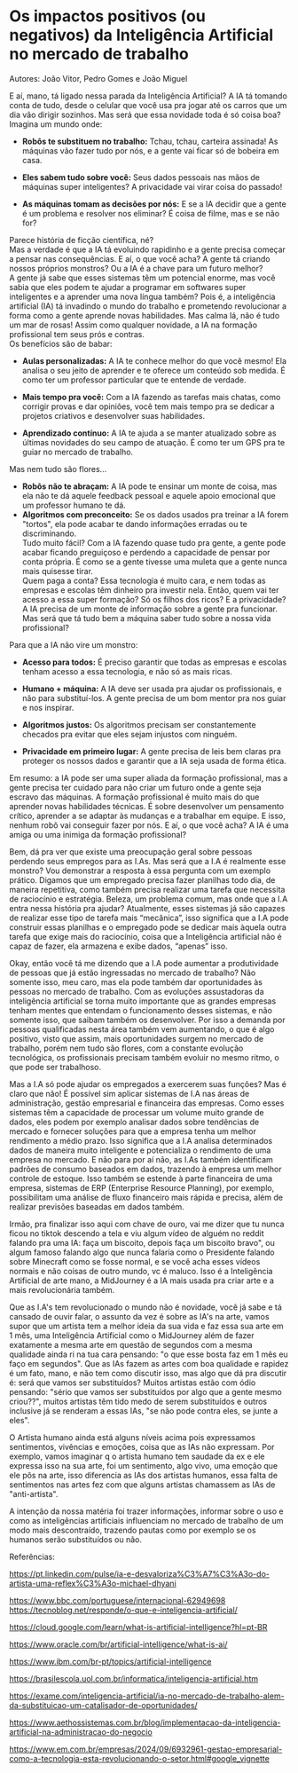 # Os impactos positivos (ou negativos) da Inteligência Artificial no mercado de trabalho
Autores: João Vitor, Pedro Gomes e João Miguel

E aí, mano, tá ligado nessa parada da Inteligência Artificial? A IA tá tomando conta de tudo, desde o celular que você usa pra jogar até os carros que um dia vão dirigir sozinhos. Mas será que essa novidade toda é só coisa boa?
Imagina um mundo onde:  
- __Robôs te substituem no trabalho:__ Tchau, tchau, carteira assinada! As máquinas vão fazer tudo por nós, e a gente vai ficar só de bobeira em casa.  
 
- __Eles sabem tudo sobre você:__ Seus dados pessoais nas mãos de máquinas super inteligentes? A privacidade vai virar coisa do passado!  
 
- __As máquinas tomam as decisões por nós:__ E se a IA decidir que a gente é um problema e resolver nos eliminar? É coisa de filme, mas e se não for?  
 
Parece história de ficção científica, né?  
Mas a verdade é que a IA tá evoluindo rapidinho e a gente precisa começar a pensar nas consequências. E aí, o que você acha? A gente tá criando nossos próprios monstros? Ou a IA é a chave para um futuro melhor?  
A gente já sabe que esses sistemas têm um potencial enorme, mas você sabia que eles podem te ajudar a programar em softwares super inteligentes e a aprender uma nova língua também? Pois é, a inteligência artificial (IA) tá invadindo o mundo do trabalho e prometendo revolucionar a forma como a gente aprende novas habilidades.
Mas calma lá, não é tudo um mar de rosas! Assim como qualquer novidade, a IA na formação profissional tem seus prós e contras.  
Os benefícios são de babar:  
- __Aulas personalizadas:__ A IA te conhece melhor do que você mesmo! Ela analisa o seu jeito de aprender e te oferece um conteúdo sob medida. É como ter um professor particular que te entende de verdade.  
 
- __Mais tempo pra você:__ Com a IA fazendo as tarefas mais chatas, como corrigir provas e dar opiniões, você tem mais tempo pra se dedicar a projetos criativos e desenvolver suas habilidades.  
 
- __Aprendizado contínuo:__ A IA te ajuda a se manter atualizado sobre as últimas novidades do seu campo de atuação. É como ter um GPS pra te guiar no mercado de trabalho.  
 
Mas nem tudo são flores...  
- __Robôs não te abraçam:__ A IA pode te ensinar um monte de coisa, mas ela não te dá aquele feedback pessoal e aquele apoio emocional que um professor humano te dá.  
- __Algoritmos com preconceito:__ Se os dados usados pra treinar a IA forem "tortos", ela pode acabar te dando informações erradas ou te discriminando.  
Tudo muito fácil? Com a IA fazendo quase tudo pra gente, a gente pode acabar ficando preguiçoso e perdendo a capacidade de pensar por conta própria. É como se a gente tivesse uma muleta que a gente nunca mais quisesse tirar.  
Quem paga a conta? Essa tecnologia é muito cara, e nem todas as empresas e escolas têm dinheiro pra investir nela. Então, quem vai ter acesso a essa super formação? Só os filhos dos ricos?
E a privacidade? A IA precisa de um monte de informação sobre a gente pra funcionar. Mas será que tá tudo bem a máquina saber tudo sobre a nossa vida profissional?  

Para que a IA não vire um monstro:  
- __Acesso para todos:__ É preciso garantir que todas as empresas e escolas tenham acesso a essa tecnologia, e não só as mais ricas.  
 
- __Humano + máquina:__ A IA deve ser usada pra ajudar os profissionais, e não para substituí-los. A gente precisa de um bom mentor pra nos guiar e nos inspirar.  
 
- __Algoritmos justos:__ Os algoritmos precisam ser constantemente checados pra evitar que eles sejam injustos com ninguém.  
 
- __Privacidade em primeiro lugar:__ A gente precisa de leis bem claras pra proteger os nossos dados e garantir que a IA seja usada de forma ética.

 
Em resumo: a IA pode ser uma super aliada da formação profissional, mas a gente precisa ter cuidado para não criar um futuro onde a gente seja escravo das máquinas. A formação profissional é muito mais do que aprender novas habilidades técnicas. É sobre desenvolver um pensamento crítico, aprender a se adaptar às mudanças e a trabalhar em equipe. E isso, nenhum robô vai conseguir fazer por nós.
E aí, o que você acha? A IA é uma amiga ou uma inimiga da formação profissional?  

Bem, dá pra ver que existe uma preocupação geral sobre pessoas perdendo seus empregos para as I.As. Mas será que a I.A é realmente esse monstro? Vou demonstrar a resposta à essa pergunta com um exemplo prático. Digamos que um empregado precisa fazer planilhas todo dia, de maneira repetitiva, como também precisa realizar uma tarefa que necessita de raciocínio e estratégia. Beleza, um problema comum, mas onde que a I.A entra nessa história pra ajudar? Atualmente, esses sistemas já são capazes de realizar esse tipo de tarefa mais “mecânica”, isso significa que a I.A pode construir essas planilhas e o empregado pode se dedicar mais àquela outra tarefa que exige mais do raciocínio, coisa que a Inteligência artificial não é capaz de fazer, ela armazena e exibe dados, “apenas” isso.  

Okay, então você tá me dizendo que a I.A pode aumentar a produtividade de pessoas que já estão ingressadas no mercado de trabalho? Não somente isso, meu caro, mas ela pode também dar oportunidades às pessoas no mercado de trabalho. Com as evoluções assustadoras da inteligência artificial se torna muito importante que as grandes empresas tenham mentes que entendam o funcionamento desses sistemas, e não somente isso, que saibam também os desenvolver. Por isso a demanda por pessoas qualificadas nesta área também vem aumentando, o que é algo positivo, visto que assim, mais oportunidades surgem no mercado de trabalho, porém nem tudo são flores, com a constante evolução tecnológica, os profissionais precisam também evoluir no mesmo ritmo, o que pode ser trabalhoso.  

Mas a I.A só pode ajudar os empregados a exercerem suas funções? Mas é claro que não! É possível sim aplicar sistemas de I.A nas áreas de administração, gestão empresarial e financeira das empresas. Como esses sistemas têm a capacidade de processar um volume muito grande de dados, eles podem por exemplo analisar dados sobre tendências de mercado e fornecer soluções para que a empresa tenha um melhor rendimento a médio prazo. Isso significa que a I.A analisa determinados dados de maneira muito inteligente e potencializa o rendimento de uma empresa no mercado. E não para por aí não, as I.As também identificam padrões de consumo baseados em dados, trazendo à empresa um melhor controle de estoque. Isso também se estende à parte financeira de uma empresa, sistemas de ERP (Enterprise Resource Planning), por exemplo, possibilitam uma análise de fluxo financeiro mais rápida e precisa, além de realizar previsões baseadas em dados também.  

Irmão, pra finalizar isso aqui com chave de ouro, vai me dizer que tu nunca ficou no tiktok descendo a tela e viu algum vídeo de alguém no reddit falando pra uma IA: faça um biscoito, depois faça um biscoito bravo", ou algum famoso falando algo que nunca falaria como o Presidente falando sobre Minecraft como se fosse normal, e se você acha esses vídeos normais e não coisas de outro mundo, vc é maluco. Isso é a Inteligência Artificial de arte mano, a MidJourney é a IA mais usada pra criar arte e a mais revolucionária também.  

Que as I.A's tem revolucionado o mundo não é novidade, você já sabe e tá cansado de ouvir falar, o assunto da vez é sobre as IA's na arte, vamos supor que um artista tem a melhor ideia da sua vida e faz essa sua arte em 1 mês, uma Inteligência Artificial como o MidJourney além de fazer exatamente a mesma arte em questão de segundos com a mesma qualidade ainda ri na tua cara pensando: "o que esse bosta faz em 1 mês eu faço em segundos".
Que as IAs fazem as artes com boa qualidade e rapidez é um fato, mano, e não tem como discutir isso, mas algo que dá pra discutir é: será que vamos ser substituídos? Muitos artistas estão com ódio pensando: "sério que vamos ser substituídos por algo que a gente mesmo criou??", muitos artistas têm tido medo de serem substituídos e outros inclusive já se renderam a essas IAs, "se não pode contra eles, se junte a eles".  

O Artista humano ainda está alguns níveis acima pois expressamos sentimentos, vivências e emoções, coisa que as IAs não expressam. Por exemplo, vamos imaginar q o artista humano tem saudade da ex e ele expressa isso na sua arte, foi um sentimento, algo vivo, uma emoção que ele pôs na arte, isso diferencia as IAs dos artistas humanos, essa falta de sentimentos nas artes fez com que alguns artistas chamassem as IAs de "anti-artista".  

A intenção da nossa matéria foi trazer informações, informar sobre o uso e como as inteligências artificiais influenciam no mercado de trabalho de um modo mais descontraído, trazendo pautas como por exemplo se os humanos serão substituídos ou não.



Referências:

https://pt.linkedin.com/pulse/ia-e-desvaloriza%C3%A7%C3%A3o-do-artista-uma-reflex%C3%A3o-michael-dhyani

https://www.bbc.com/portuguese/internacional-62949698
 https://tecnoblog.net/responde/o-que-e-inteligencia-artificial/

https://cloud.google.com/learn/what-is-artificial-intelligence?hl=pt-BR

https://www.oracle.com/br/artificial-intelligence/what-is-ai/

https://www.ibm.com/br-pt/topics/artificial-intelligence

https://brasilescola.uol.com.br/informatica/inteligencia-artificial.htm

https://exame.com/inteligencia-artificial/ia-no-mercado-de-trabalho-alem-da-substituicao-um-catalisador-de-oportunidades/

https://www.aethossistemas.com.br/blog/implementacao-da-inteligencia-artificial-na-administracao-do-negocio

https://www.em.com.br/empresas/2024/09/6932961-gestao-empresarial-como-a-tecnologia-esta-revolucionando-o-setor.html#google_vignette





